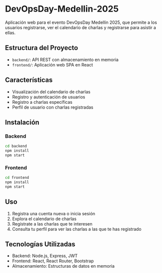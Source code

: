 # DevOpsDay-Medellin-2025

Aplicación web para el evento DevOpsDay Medellín 2025, que permite a los usuarios registrarse, ver el calendario de charlas y registrarse para asistir a ellas.

## Estructura del Proyecto

- `backend/`: API REST con almacenamiento en memoria
- `frontend/`: Aplicación web SPA en React

## Características

- Visualización del calendario de charlas
- Registro y autenticación de usuarios
- Registro a charlas específicas
- Perfil de usuario con charlas registradas

## Instalación

### Backend

```bash
cd backend
npm install
npm start
```

### Frontend

```bash
cd frontend
npm install
npm start
```

## Uso

1. Registra una cuenta nueva o inicia sesión
2. Explora el calendario de charlas
3. Regístrate a las charlas que te interesen
4. Consulta tu perfil para ver las charlas a las que te has registrado

## Tecnologías Utilizadas

- Backend: Node.js, Express, JWT
- Frontend: React, React Router, Bootstrap
- Almacenamiento: Estructuras de datos en memoria
